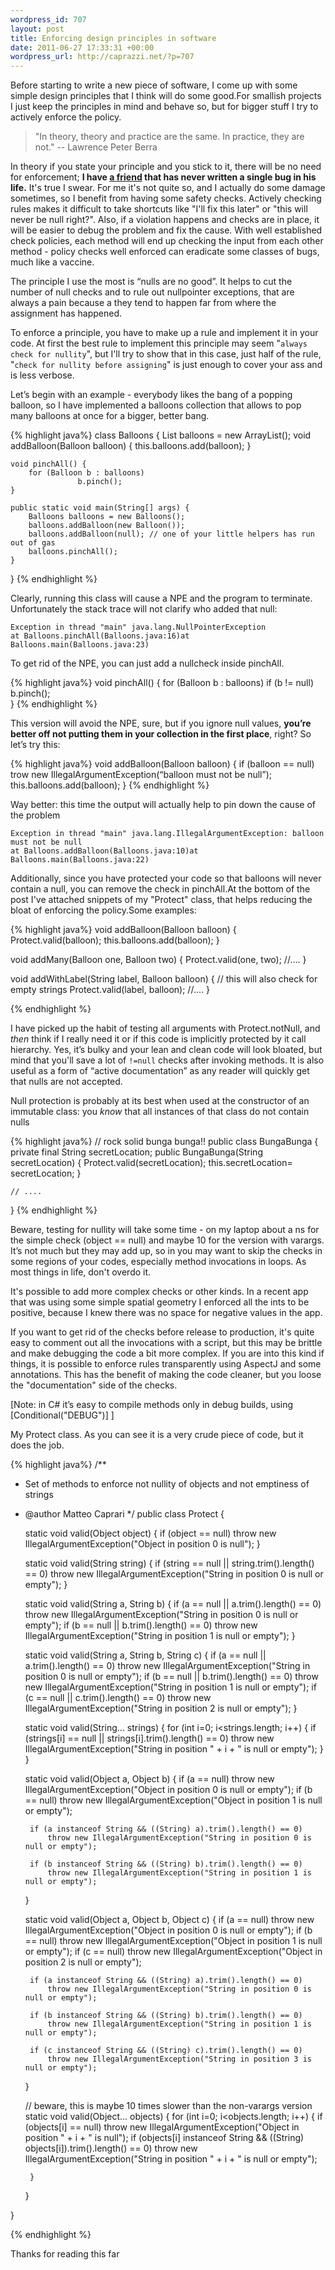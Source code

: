 ```yaml
--- 
wordpress_id: 707
layout: post
title: Enforcing design principles in software
date: 2011-06-27 17:33:31 +00:00
wordpress_url: http://caprazzi.net/?p=707
---
```

Before starting to write a new piece of software, I come up with some simple design principles that I think will do some good.For smallish projects I just keep the principles in mind and behave so, but for bigger stuff I try to actively enforce the policy.

<blockquote>"In theory, theory and practice are the same. In practice, they are not."  --  Lawrence Peter Berra</blockquote>

In theory if you state your principle and you stick to it, there will be no need for enforcement; **I have [a friend](http://blog.acaro.org/) that has never written a single bug in his life.** It's true I swear. For me it's not quite so, and I actually do some damage sometimes, so I benefit from having some safety checks. Actively checking rules makes it difficult to take shortcuts like "I'll fix this later" or "this will never be null right?". Also, if a violation happens and checks are in place, it will be easier to debug the problem and fix the cause. With well established check policies, each method will end up checking the input from each other method - policy checks well enforced can eradicate some classes of bugs, much like a vaccine. 

The principle I use the most is “nulls are no good”. It helps to cut the number of null checks and to rule out nullpointer exceptions, that are always a pain because a they tend to happen far from where the assignment has happened.

To enforce a principle, you have to make up a rule and implement it in your code. At first the best rule to implement this principle may seem "``always check for nullity``", but I'll try to show that in this case, just half of the rule, "``check for nullity before assigning``" is just enough to cover your ass and is less verbose.

Let’s begin with an example - everybody likes the bang of a popping balloon, so I have implemented a balloons collection that allows to pop many balloons at once for a bigger, better bang.

{% highlight java%}
class Balloons {
	List<Balloon> balloons = new ArrayList<Balloon>();
	void addBalloon(Balloon balloon) {
		this.balloons.add(balloon);
	}

	void pinchAll() {
		for (Balloon b : balloons)
                   b.pinch();
	}

	public static void main(String[] args) {
		Balloons balloons = new Balloons();
		balloons.addBalloon(new Balloon());
		balloons.addBalloon(null); // one of your little helpers has run out of gas
		balloons.pinchAll();
	}
}
{% endhighlight %}

Clearly, running this class will cause a NPE and the program to terminate. Unfortunately the stack trace will not clarify who added that null:


    Exception in thread "main" java.lang.NullPointerException
    at Balloons.pinchAll(Balloons.java:16)at Balloons.main(Balloons.java:23)

To get rid of the NPE, you can just add a nullcheck inside pinchAll.

{% highlight java%}
void pinchAll() {
	for (Balloon b : balloons)
		if (b != null)
			b.pinch();	
}
{% endhighlight %}

This version will avoid the NPE, sure, but if you ignore null values, **you’re better off not putting them in your collection in the first place**, right? So let’s try this:

{% highlight java%}
void addBalloon(Balloon balloon) {
	if (balloon == null)
		trow new IllegalArgumentException(“balloon must not be null”);
	this.balloons.add(balloon);
}
{% endhighlight %}

Way better: this time the output will actually help to pin down the cause of the problem

	Exception in thread "main" java.lang.IllegalArgumentException: balloon must not be null
	at Balloons.addBalloon(Balloons.java:10)at Balloons.main(Balloons.java:22)

Additionally, since you have protected your code so that balloons will never contain a null, you can remove the check in pinchAll.At the bottom of the post I've attached snippets of my "Protect" class, that helps reducing the bloat of enforcing the policy.Some examples:

{% highlight java%}
void addBalloon(Balloon balloon) {
	Protect.valid(balloon);
	this.balloons.add(balloon);
}

void addMany(Balloon one, Balloon two) {
	Protect.valid(one, two);
        //....
}

void addWithLabel(String label, Balloon balloon) {
    // this will also check for empty strings
    Protect.valid(label, balloon);
    //....
}

{% endhighlight %}

I have picked up the habit of testing all arguments with Protect.notNull, and _then_ think if I really need it or if this code is implicitly protected by it call hierarchy. Yes, it’s bulky and your lean and clean code will look bloated, but mind that you'll save a lot of ``!=null`` checks after invoking methods. It is also useful as a form of “active documentation” as any reader will quickly get that nulls are not accepted.

Null protection is probably at its best when used at the constructor of an immutable class: you _know_ that all instances of that class do not contain nulls

{% highlight java%}
// rock solid bunga bunga!!
public class BungaBunga {
	private final String secretLocation;
	public BungaBunga(String secretLocation) {
		Protect.valid(secretLocation);
		this.secretLocation= secretLocation;
	}

	// ....
}
{% endhighlight %}


Beware, testing for nullity will take some time - on my laptop about a ns for the simple check (object == null) and maybe 10 for the version with varargs. It’s not much but they may add up, so in you may want to skip the checks in some regions of your codes, especially method invocations in loops. As most things in life, don't overdo it.

It's possible to add more complex checks or other kinds. In a recent app that was using some simple spatial geometry I enforced all the ints to be positive, because I knew there was no space for negative values in the app.

If you want to get rid of the checks before release to production, it's quite easy to comment out all the invocations with a script, but this may be brittle and make debugging the code a bit more complex. If you are into this kind if things, it is possible to enforce rules transparently using AspectJ and some annotations. This has the benefit of making the code cleaner, but you loose the "documentation" side of the checks.

[Note: in C# it’s easy to compile methods only in debug builds, using [Conditional("DEBUG")] ]

My Protect class. As you can see it is a very crude piece of code, but it does the job.

{% highlight java%}
/**
 * Set of methods to enforce not nullity of objects and not emptiness of strings
 * @author Matteo Caprari
 */
public class Protect {

	static void valid(Object object) {
		if (object == null)
			throw new IllegalArgumentException("Object in position 0 is null");
	}		

	static void valid(String string) {
		if (string == null || string.trim().length() == 0)
			throw new IllegalArgumentException("String in position 0 is null or empty");
	}

	static void valid(String a, String b) {
		if (a == null || a.trim().length() == 0)
			throw new IllegalArgumentException("String in position 0 is null or empty");
		if (b == null || b.trim().length() == 0)
			throw new IllegalArgumentException("String in position 1 is null or empty");
	}

	static void valid(String a, String b, String c) {
		if (a == null || a.trim().length() == 0)
			throw new IllegalArgumentException("String in position 0 is null or empty");
		if (b == null || b.trim().length() == 0)
			throw new IllegalArgumentException("String in position 1 is null or empty");
		if (c == null || c.trim().length() == 0)
			throw new IllegalArgumentException("String in position 2 is null or empty");
	}

	static void valid(String... strings) {
		for (int i=0; i<strings.length; i++) {
			if (strings[i] == null || strings[i].trim().length() == 0)
				throw new IllegalArgumentException("String in position " + i + " is null or empty");
		}
	}

	static void valid(Object a, Object b) {
		if (a == null)
			throw new IllegalArgumentException("Object in position 0 is null or empty");
		if (b == null)
			throw new IllegalArgumentException("Object in position 1 is null or empty");

		if (a instanceof String && ((String) a).trim().length() == 0)
			throw new IllegalArgumentException("String in position 0 is null or empty");

		if (b instanceof String && ((String) b).trim().length() == 0)
			throw new IllegalArgumentException("String in position 1 is null or empty");
	}

	static void valid(Object a, Object b, Object c) {
		if (a == null)
			throw new IllegalArgumentException("Object in position 0 is null or empty");
		if (b == null)
			throw new IllegalArgumentException("Object in position 1 is null or empty");
		if (c == null)
			throw new IllegalArgumentException("Object in position 2 is null or empty");

		if (a instanceof String && ((String) a).trim().length() == 0)
			throw new IllegalArgumentException("String in position 0 is null or empty");

		if (b instanceof String && ((String) b).trim().length() == 0)
			throw new IllegalArgumentException("String in position 1 is null or empty");

		if (c instanceof String && ((String) c).trim().length() == 0)
			throw new IllegalArgumentException("String in position 3 is null or empty");
	}

	// beware, this is maybe 10 times slower than the non-varargs version
	static void valid(Object... objects) {
		for (int i=0; i<objects.length; i++) {
			if (objects[i] == null)
				throw new IllegalArgumentException("Object in position " + i + " is null");
			if (objects[i] instanceof String && ((String) objects[i]).trim().length() == 0)
				throw new IllegalArgumentException("String in position " + i + " is null or empty");

		}
	}				

}

{% endhighlight %}


Thanks for reading this far

